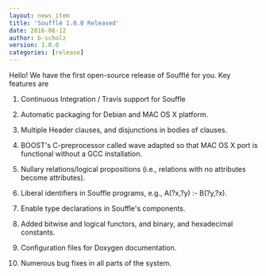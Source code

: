 ```yaml
---
layout: news_item
title: 'Soufflé 1.0.0 Released'
date: 2016-06-12
author: b-scholz
version: 1.0.0
categories: [release]
---
```

Hello! We have the first open-source release of Soufflé for you. Key features are

1. Continuous Integration / Travis support for Souffle 

2. Automatic packaging for Debian and MAC OS X platform. 

3. Multiple Header clauses, and disjunctions in bodies of clauses.

4. BOOST's C-preprocessor called wave adapted so that MAC OS X port is functional without a GCC installation. 

5. Nullary relations/logical propositions (i.e., relations with no attributes become attributes). 

6. Liberal identifiers in Souffle programs, e.g., A(?x,?y) :- B(?y,?x). 

7. Enable type declarations in Souffle's components.

8. Added bitwise and logical functors, and binary, and hexadecimal constants.

9. Configuration files for Doxygen documentation.

10. Numerous bug fixes in all parts of the system.
